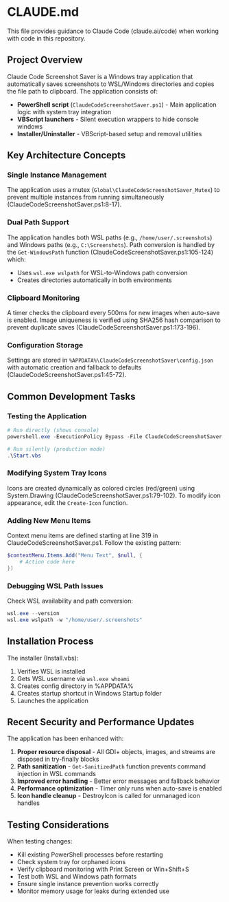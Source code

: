 # CLAUDE.md

This file provides guidance to Claude Code (claude.ai/code) when working with code in this repository.

## Project Overview

Claude Code Screenshot Saver is a Windows tray application that automatically saves screenshots to WSL/Windows directories and copies the file path to clipboard. The application consists of:

- **PowerShell script** (`ClaudeCodeScreenshotSaver.ps1`) - Main application logic with system tray integration
- **VBScript launchers** - Silent execution wrappers to hide console windows
- **Installer/Uninstaller** - VBScript-based setup and removal utilities

## Key Architecture Concepts

### Single Instance Management
The application uses a mutex (`Global\ClaudeCodeScreenshotSaver_Mutex`) to prevent multiple instances from running simultaneously (ClaudeCodeScreenshotSaver.ps1:8-17).

### Dual Path Support
The application handles both WSL paths (e.g., `/home/user/.screenshots`) and Windows paths (e.g., `C:\Screenshots`). Path conversion is handled by the `Get-WindowsPath` function (ClaudeCodeScreenshotSaver.ps1:105-124) which:
- Uses `wsl.exe wslpath` for WSL-to-Windows path conversion
- Creates directories automatically in both environments

### Clipboard Monitoring
A timer checks the clipboard every 500ms for new images when auto-save is enabled. Image uniqueness is verified using SHA256 hash comparison to prevent duplicate saves (ClaudeCodeScreenshotSaver.ps1:173-196).

### Configuration Storage
Settings are stored in `%APPDATA%\ClaudeCodeScreenshotSaver\config.json` with automatic creation and fallback to defaults (ClaudeCodeScreenshotSaver.ps1:45-72).

## Common Development Tasks

### Testing the Application
```powershell
# Run directly (shows console)
powershell.exe -ExecutionPolicy Bypass -File ClaudeCodeScreenshotSaver.ps1

# Run silently (production mode)
.\Start.vbs
```

### Modifying System Tray Icons
Icons are created dynamically as colored circles (red/green) using System.Drawing (ClaudeCodeScreenshotSaver.ps1:79-102). To modify icon appearance, edit the `Create-Icon` function.

### Adding New Menu Items
Context menu items are defined starting at line 319 in ClaudeCodeScreenshotSaver.ps1. Follow the existing pattern:
```powershell
$contextMenu.Items.Add("Menu Text", $null, {
    # Action code here
})
```

### Debugging WSL Path Issues
Check WSL availability and path conversion:
```powershell
wsl.exe --version
wsl.exe wslpath -w "/home/user/.screenshots"
```

## Installation Process

The installer (Install.vbs):
1. Verifies WSL is installed
2. Gets WSL username via `wsl.exe whoami`
3. Creates config directory in %APPDATA%
4. Creates startup shortcut in Windows Startup folder
5. Launches the application

## Recent Security and Performance Updates

The application has been enhanced with:
1. **Proper resource disposal** - All GDI+ objects, images, and streams are disposed in try-finally blocks
2. **Path sanitization** - `Get-SanitizedPath` function prevents command injection in WSL commands
3. **Improved error handling** - Better error messages and fallback behavior
4. **Performance optimization** - Timer only runs when auto-save is enabled
5. **Icon handle cleanup** - DestroyIcon is called for unmanaged icon handles

## Testing Considerations

When testing changes:
- Kill existing PowerShell processes before restarting
- Check system tray for orphaned icons
- Verify clipboard monitoring with Print Screen or Win+Shift+S
- Test both WSL and Windows path formats
- Ensure single instance prevention works correctly
- Monitor memory usage for leaks during extended use